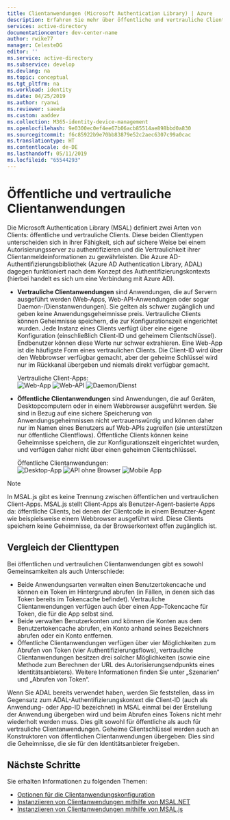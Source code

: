 ```yaml
---
title: Clientanwendungen (Microsoft Authentication Library) | Azure
description: Erfahren Sie mehr über öffentliche und vertrauliche Clientanwendungen in der Microsoft Authentication Library (MSAL).
services: active-directory
documentationcenter: dev-center-name
author: rwike77
manager: CelesteDG
editor: ''
ms.service: active-directory
ms.subservice: develop
ms.devlang: na
ms.topic: conceptual
ms.tgt_pltfrm: na
ms.workload: identity
ms.date: 04/25/2019
ms.author: ryanwi
ms.reviewer: saeeda
ms.custom: aaddev
ms.collection: M365-identity-device-management
ms.openlocfilehash: 9e0300ec0ef4ee67b06acb85514ae898bbd0a830
ms.sourcegitcommit: f6c85922b9e70bb83879e52c2aec6307c99a0cac
ms.translationtype: HT
ms.contentlocale: de-DE
ms.lasthandoff: 05/11/2019
ms.locfileid: "65544293"
---
```

# <a name="public-client-and-confidential-client-applications"></a>Öffentliche und vertrauliche Clientanwendungen
Die Microsoft Authentication Library (MSAL) definiert zwei Arten von Clients: öffentliche und vertrauliche Clients. Diese beiden Clienttypen unterscheiden sich in ihrer Fähigkeit, sich auf sichere Weise bei einem Autorisierungsserver zu authentifizieren und die Vertraulichkeit ihrer Clientanmeldeinformationen zu gewährleisten.  Die Azure AD-Authentifizierungsbibliothek (Azure AD Authentication Library, ADAL) dagegen funktioniert nach dem Konzept des Authentifizierungskontexts (hierbei handelt es sich um eine Verbindung mit Azure AD).

- **Vertrauliche Clientanwendungen** sind Anwendungen, die auf Servern ausgeführt werden (Web-Apps, Web-API-Anwendungen oder sogar Daemon-/Dienstanwendungen). Sie gelten als schwer zugänglich und geben keine Anwendungsgeheimnisse preis. Vertrauliche Clients können Geheimnisse speichern, die zur Konfigurationszeit eingerichtet wurden. Jede Instanz eines Clients verfügt über eine eigene Konfiguration (einschließlich Client-ID und geheimem Clientschlüssel). Endbenutzer können diese Werte nur schwer extrahieren. Eine Web-App ist die häufigste Form eines vertraulichen Clients. Die Client-ID wird über den Webbrowser verfügbar gemacht, aber der geheime Schlüssel wird nur im Rückkanal übergeben und niemals direkt verfügbar gemacht.

    Vertrauliche Client-Apps: <BR>
    ![Web-App](media/msal-client-applications/web-app.png) ![Web-API](media/msal-client-applications/web-api.png) ![Daemon/Dienst](media/msal-client-applications/daemon-service.png)

- **Öffentliche Clientanwendungen** sind Anwendungen, die auf Geräten, Desktopcomputern oder in einem Webbrowser ausgeführt werden. Sie sind in Bezug auf eine sichere Speicherung von Anwendungsgeheimnissen nicht vertrauenswürdig und können daher nur im Namen eines Benutzers auf Web-APIs zugreifen (sie unterstützen nur öffentliche Clientflows). Öffentliche Clients können keine Geheimnisse speichern, die zur Konfigurationszeit eingerichtet wurden, und verfügen daher nicht über einen geheimen Clientschlüssel.

    Öffentliche Clientanwendungen: <BR>
    ![Desktop-App](media/msal-client-applications/desktop-app.png) ![API ohne Browser](media/msal-client-applications/browserless-app.png) ![Mobile App](media/msal-client-applications/mobile-app.png)

> [!NOTE]
> In MSAL.js gibt es keine Trennung zwischen öffentlichen und vertraulichen Client-Apps.  MSAL.js stellt Client-Apps als Benutzer-Agent-basierte Apps da: öffentliche Clients, bei denen der Clientcode in einem Benutzer-Agent wie beispielsweise einem Webbrowser ausgeführt wird.  Diese Clients speichern keine Geheimnisse, da der Browserkontext offen zugänglich ist.

## <a name="comparing-the-client-types"></a>Vergleich der Clienttypen
Bei öffentlichen und vertraulichen Clientanwendungen gibt es sowohl Gemeinsamkeiten als auch Unterschiede:

- Beide Anwendungsarten verwalten einen Benutzertokencache und können ein Token im Hintergrund abrufen (in Fällen, in denen sich das Token bereits im Tokencache befindet). Vertrauliche Clientanwendungen verfügen auch über einen App-Tokencache für Token, die für die App selbst sind.
- Beide verwalten Benutzerkonten und können die Konten aus dem Benutzertokencache abrufen, ein Konto anhand seines Bezeichners abrufen oder ein Konto entfernen.
- Öffentliche Clientanwendungen verfügen über vier Möglichkeiten zum Abrufen von Token (vier Authentifizierungsflows), vertrauliche Clientanwendungen besitzen drei solcher Möglichkeiten (sowie eine Methode zum Berechnen der URL des Autorisierungsendpunkts eines Identitätsanbieters). Weitere Informationen finden Sie unter „Szenarien“ und „Abrufen von Token“.

Wenn Sie ADAL bereits verwendet haben, werden Sie feststellen, dass im Gegensatz zum ADAL-Authentifizierungskontext die Client-ID (auch als Anwendung- oder App-ID bezeichnet) in MSAL einmal bei der Erstellung der Anwendung übergeben wird und beim Abrufen eines Tokens nicht mehr wiederholt werden muss. Dies gilt sowohl für öffentliche als auch für vertrauliche Clientanwendungen. Geheime Clientschlüssel werden auch an Konstruktoren von öffentlichen Clientanwendungen übergeben: Dies sind die Geheimnisse, die sie für den Identitätsanbieter freigeben.

## <a name="next-steps"></a>Nächste Schritte
Sie erhalten Informationen zu folgenden Themen:
- [Optionen für die Clientanwendungskonfiguration](msal-client-application-configuration.md)
- [Instanziieren von Clientanwendungen mithilfe von MSAL.NET](msal-net-initializing-client-applications.md)
- [Instanziieren von Clientanwendungen mithilfe von MSAL.js](msal-js-initializing-client-applications.md)
